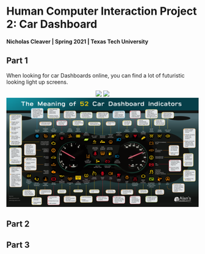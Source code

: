 # Human Computer Interaction Project 2: Car Dashboard
#### Nicholas Cleaver | Spring 2021 | Texas Tech University

## Part 1

When looking for car Dashboards online, you can find a lot of futuristic looking light up screens.

<div style="text-align: center">
<img src="future-dash-1.jpg" width=500 >
<img src="future-dash-2.webp" width=500>
</div>

<div style="text-align: center">
<img src="/Images/lots-of-information.webp" width=1000>
</div>


## Part 2



## Part 3
